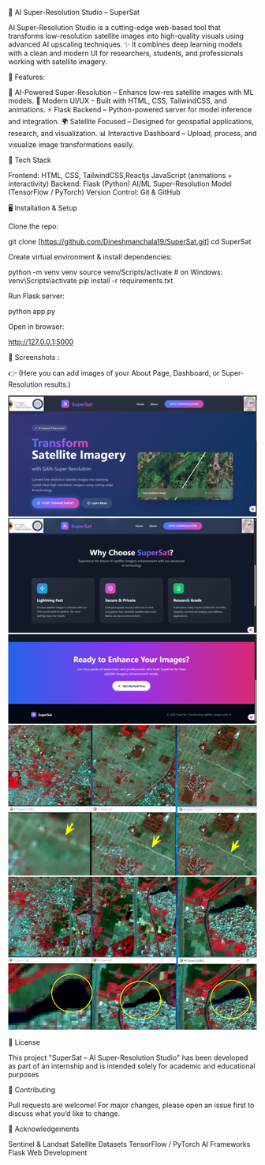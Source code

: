 🌌 AI Super-Resolution Studio – SuperSat

  AI Super-Resolution Studio is a cutting-edge web-based tool that transforms low-resolution satellite images into high-quality visuals using advanced AI upscaling techniques.
✨ It combines deep learning models with a clean and modern UI for researchers, students, and professionals working with satellite imagery.

🚀 Features:

🔬 AI-Powered Super-Resolution – Enhance low-res satellite images with ML models.
🎨 Modern UI/UX – Built with HTML, CSS, TailwindCSS, and animations.
⚡ Flask Backend – Python-powered server for model inference and integration.
🌍 Satellite Focused – Designed for geospatial applications, research, and visualization.
📊 Interactive Dashboard – Upload, process, and visualize image transformations easily.

📂 Tech Stack

Frontend:
        HTML, CSS, TailwindCSS,Reactjs
        JavaScript (animations + interactivity)
Backend:
        Flask (Python)
        AI/ML Super-Resolution Model (TensorFlow / PyTorch)
Version Control: 
        Git & GitHub

🖥️ Installation & Setup

Clone the repo:

git clone [https://github.com/Dineshmanchala19/SuperSat.git]
cd SuperSat


Create virtual environment & install dependencies:

python -m venv venv
source venv/Scripts/activate   # on Windows: venv\Scripts\activate
pip install -r requirements.txt


Run Flask server:

python app.py


Open in browser:

http://127.0.0.1:5000

📸 Screenshots :

👉 (Here you can add images of your About Page, Dashboard, or Super-Resolution results.)

![SuperSat About Page](SuperSat.png)
![SuperSat Dashboard](2.png)
![SuperSat Dashboard](3.png)
![Super-Resolution results](4.png)
![Super-Resolution results](5.png)

📜 License

This project "SuperSat – AI Super-Resolution Studio" has been developed as part of an internship and is intended
solely for academic and educational purposes

🤝 Contributing

Pull requests are welcome! For major changes, please open an issue first to discuss what you’d like to change.

🌟 Acknowledgements

Sentinel & Landsat Satellite Datasets
TensorFlow / PyTorch AI Frameworks
Flask Web Development

